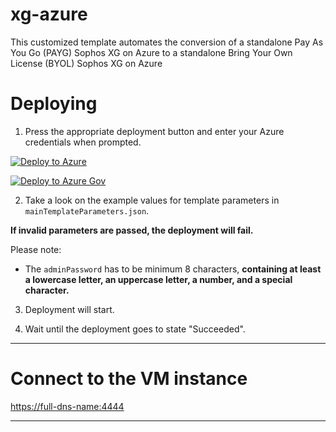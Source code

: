 # xg-azure
This customized template automates the conversion of a standalone Pay As You Go (PAYG) Sophos XG on Azure to a standalone Bring Your Own License (BYOL) Sophos XG on Azure

Deploying
=========

1) Press the appropriate deployment button and enter your Azure credentials when prompted.

[![Deploy to Azure](https://azuredeploy.net/deploybutton.png)](https://portal.azure.com/#create/Microsoft.Template/uri/https%3A%2F%2Fraw.githubusercontent.com%2Fdavidokeyode%2Fsophos-xg-azure-custom-templates%2Fpayg-to-byol-conversion%2FmainTemplate.json)

[![Deploy to Azure Gov](https://azuredeploy.net/AzureGov.png)](https://portal.azure.us/#create/Microsoft.Template/uri/https%3A%2F%2Fraw.githubusercontent.com%2Fdavidokeyode%2Fsophos-xg-azure-custom-templates%2Fpayg-to-byol-conversion%2FmainTemplate.json)


2) Take a look on the example values for template parameters in `mainTemplateParameters.json`.

**If invalid parameters are passed, the deployment will fail.**

Please note:
* The `adminPassword` has to be minimum 8 characters, **containing at least a lowercase letter, an uppercase letter, a number, and a special character.**

3) Deployment will start.

4) Wait until the deployment goes to state "Succeeded".

***

Connect to the VM instance
==========================

[https://full-dns-name:4444](https://full-dns-name:4444)

***

